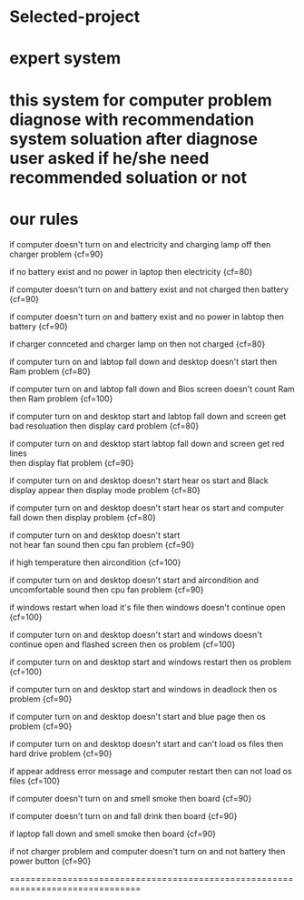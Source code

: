 # Selected-project
expert system 
======================================================================
this system for computer problem diagnose with recommendation system soluation 
after diagnose user asked if he/she need recommended soluation or not 
======================================================================
our rules 
======================================================================
if computer doesn't turn on
and electricity 
and charging lamp off 
    then charger problem            {cf=90}
    
if no battery exist 
and no power in laptop
then electricity                    {cf=80}

if computer doesn't turn on
and battery exist 
and not charged 
then battery                        {cf=90}

if computer doesn't turn on
and battery exist 
and no power in labtop
then battery                        {cf=90}

if charger connceted 
and charger lamp on 
then not charged                {cf=80}


 if computer turn on
 and labtop fall down
 and desktop doesn't start 
    then Ram problem                {cf=80}


if  computer turn on
and labtop fall down
and Bios screen doesn't count Ram 
    then Ram problem                {cf=100}


if computer turn on
and desktop start 
and labtop fall down
and screen get bad resoluation 
    then display card problem       {cf=80}

if  computer turn on
and desktop start 
labtop fall down
and screen get red lines  
    then display flat  problem     {cf=90}

if computer turn on
and desktop doesn't start
hear os start 
and Black display appear
    then display mode problem       {cf=80}

if computer turn on
and desktop doesn't start 
hear os start 
and computer fall down
    then display  problem       {cf=80}

if computer turn on
and desktop doesn't start  
not hear fan sound 
    then cpu fan problem        {cf=90}

if high temperature 
    then aircondition           {cf=100}

if computer turn on
and desktop doesn't start 
and aircondition 
and uncomfortable sound 
    then cpu fan problem        {cf=90}


if windows restart when load it's file 
    then windows doesn't continue open  {cf=100}

if computer turn on
and desktop doesn't start 
and windows doesn't continue open
and flashed screen 
    then os problem                 {cf=100}
    
if computer turn on
and desktop  start 
and windows restart 
    then os problem                  {cf=100}

if computer turn on
and desktop  start 
and windows in deadlock
    then os problem                 {cf=90}
    
if computer turn on
and desktop  doesn't start 
and blue page
    then os problem                 {cf=90}
    
    
if computer turn on
and desktop  doesn't start 
and can't load os files 
    then hard drive problem         {cf=90}
    
    
if appear address error message 
and computer restart 
then can not load os files          {cf=100}

if computer doesn't turn on 
and smell smoke
then board                          {cf=90}

if computer doesn't turn on 
and fall drink
then board                          {cf=90}

if laptop fall down 
and smell smoke
then board                          {cf=90}

if not charger problem
and computer doesn't turn on
and not battery
then power button                   {cf=90}
    
===============================================================================


